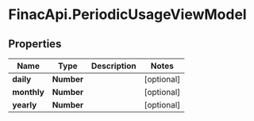 # FinacApi.PeriodicUsageViewModel

## Properties
Name | Type | Description | Notes
------------ | ------------- | ------------- | -------------
**daily** | **Number** |  | [optional] 
**monthly** | **Number** |  | [optional] 
**yearly** | **Number** |  | [optional] 
